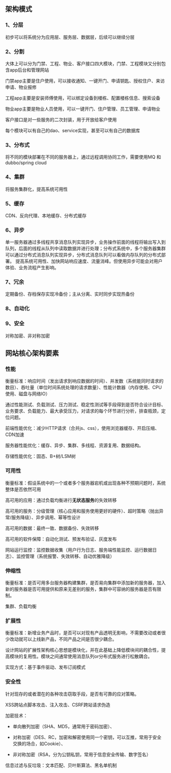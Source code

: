 ## 架构模式

### 1、分层 

初步可以将系统分为应用层、服务层、数据层，后续可以继续分层

### 2、分割

大体上可以分为门禁、工程、物业、客户接口四大模块，门禁、工程模块又分别包含app后台和管理网站

门禁app主要是住户使用，可以接收通知、一键开门、申请钥匙、授权住户、来访申请、物业报修

工程app主要是安装师傅使用，可以绑定设备到楼栋、配置楼栋信息、搜索设备

物业app主要是物业人员使用，可以一键开门、住户管理、员工管理、申请物业

客户接口是对一些服务的二次封装，用于开放给客户使用

每个模块可以有自己的dao、service实现，甚至可以有自己的数据库

### 3、分布式

将不同的模块部署在不同的服务器上，通过远程调用协同工作，需要使用MQ 和 dubbo/spring cloud

### 4、集群

将服务集群化，提高系统可用性

### 5、缓存

CDN、反向代理、本地缓存、分布式缓存

### 6、异步

单一服务器通过多线程共享消息队列实现异步，业务操作前面的线程将输出写入到队列，后面的线程从队列中读取数据并进行处理；分布式系统中，多个服务器集群可以通过分布式消息队列实现异步，分布式消息队列可以看做内存队列的分布式部署。
提高系统可用性、加快网站响应速度、流量消峰。但使用异步可能会对用户体验、业务流程产生影响。

### 7、冗余

定期备份、存档保存实现冷备份；主从分离、实时同步实现热备份

### 8、自动化

### 9、安全

对称加密、非对称加密



## 网站核心架构要素

### 性能

衡量标准：响应时间（发出请求到响应数据的时间）、并发数（系统能同时请求的数目）、吞吐量（单位时间系统处理的请求数量）、性能计数器（内存使用、CPU使用、磁盘与网络IO）

通过性能测试、负载测试、压力测试、稳定性测试等手段得到是否符合设计目标、业务要求、负载能力、最大承受压力，对请求的每个环节进行分析，排查瓶颈，定位问题。

前端性能优化：减少HTTP请求（合并js、css），使用浏览器缓存、开启压缩、CDN加速

服务器性能优化：缓存、异步、集群、多线程、资源复用、数据结构。

存储性能优化：固态、B+树/LSM树

### 可用性

衡量标准：假设系统中的一个或者多个服务器宕机或出现各种不预期问题时，系统整体是否依然可用

高可用的应用：通过负载均衡进行**无状态服务**的失效转移

高可用的服务：分级管理（核心应用和服务使用更好的硬件）、超时策略（抛出异常/服务降级）、异步调用、幂等性设计

高可用的数据：最终一致、数据备份、失效转移

高可用的软件保障：自动化测试、预发布验证、灰度发布

网站运行监控：监控数据收集（用户行为日志、服务端性能监控、运行数据日志）、监控管理（系统报警、失效转移、自动优雅降级）

### 伸缩性

衡量标准：是否可用多台服务器构建集群，是否易向集群中添加新的服务器，加入新的服务器是否可用提供和原来无差别的服务，集群中可容纳的服务器是否有限制。

集群、负载均衡

### 扩展性

衡量标准：新增业务产品时，是否可以对现有产品透明无影响，不需要改动或者很少改动就可以上线新产品，不同产品之间是否很少耦合。

设计网站的扩展性架构核心思想是模块化，并在此基础上降低模块间的耦合性，提高模块的复用性。模块之间通常使用消息队列or分布式服务进行松散耦合。

实现方式：基于事件驱动、发布订阅模式

### 安全性

针对现存的或者潜在的各种攻击窃取手段，是否有可靠的应对策略。

XSS跨站点脚本攻击、注入攻击、CSRF跨站请求伪造

加密技术：

- 单向散列加密（SHA、MD5，通常用于密码加密）、

- 对称加密（DES、RC，加密和解密使用同一个密钥，可以互推，常用于安全交换的场合，如Cookie）、

- 非对称加密（RSA，分为公钥私钥，常用于信息安全传输、数字签名）

信息过滤与反垃圾：文本匹配、贝叶斯算法、黑名单机制







